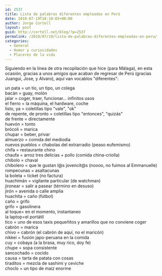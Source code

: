 ```yaml
---
id: 2537
title: Lista de palabras diferentes empleadas en Perú
date: 2010-07-19T18:10:03+00:00
author: Jorge Cortell
layout: post
guid: http://cortell.net/blog/?p=2537
permalink: /2010/07/19/lista-de-palabras-diferentes-empleadas-en-peru/
categories:
  - General
  - Humor y curiosidades
  - Placeres de la vida
---
```

Siguiendo en la línea de otra recopilación que hice (para Málaga), en esta ocasión, gracias a unos amigos que acaban de regresar de Perú (gracias Juangui, Jose, y Alvaro), aquí van vocablos "diferentes":

<div id="_mcePaste">
  un pata = un tío, un tipo, un colega
</div>

<div id="_mcePaste">
  bacán = guay, molón
</div>

<div id="_mcePaste">
  jalar = coger, traer, funcionar... infinitos usos
</div>

<div id="_mcePaste">
  el fierro = la máquina, el hardware, coche
</div>

<div id="_mcePaste">
  listo, ya = coletillas tipo "vale", "ok"
</div>

<div id="_mcePaste">
  de repente, de pronto = coletillas tipo "entonces", "quizás"
</div>

<div id="_mcePaste">
  de frente = directamente
</div>

<div id="_mcePaste">
  huevón = tonto
</div>

<div id="_mcePaste">
  brócoli = marica
</div>

<div id="_mcePaste">
  chupar = beber, privar
</div>

<div id="_mcePaste">
  almuerzo = comida del mediodía
</div>

<div id="_mcePaste">
  nuevos pueblos = chabolas del extrarradio (peaso eufemismo)
</div>

<div id="_mcePaste">
  chifa = restaurante chino
</div>

<div id="_mcePaste">
  chaufa = arroz tres delicias + pollo (comida china-criolla)
</div>

<div id="_mcePaste">
  chibolo = chaval
</div>

<div id="_mcePaste">
  chibolero = que le gustan l@s jovencit@s (noooo, no fuimos al Emmanuelle)
</div>

<div id="_mcePaste">
  rompecunas = asaltacunas
</div>

<div id="_mcePaste">
  la boleta = ticket (no factura)
</div>

<div id="_mcePaste">
  huachimán = vigilante particular (de watchman)
</div>

<div id="_mcePaste">
  jironear = salir a pasear (término en desuso)
</div>

<div id="_mcePaste">
  jirón = avenida o calle amplia
</div>

<div id="_mcePaste">
  huachita = caño (fútbol)
</div>

<div id="_mcePaste">
  caño = grifo
</div>

<div id="_mcePaste">
  grifo = gasolinera
</div>

<div id="_mcePaste">
  al toque= en el momento, instantaneo
</div>

<div id="_mcePaste">
  la laptop=el portátil
</div>

<div id="_mcePaste">
  tico = uno de esos taxis pequeñitos y amarillos que no conviene coger
</div>

<div id="_mcePaste">
  cabrón = marica
</div>

<div id="_mcePaste">
  chivo = cabrón (el cabrón de aquí, no el maricón)
</div>

<div id="_mcePaste">
  nikkei = fusión japo-peruana en la comida
</div>

<div id="_mcePaste">
  cuy = cobaya (a la brasa, muy rico, doy fe)
</div>

<div id="_mcePaste">
  chupe = sopa consistente
</div>

<div id="_mcePaste">
  sancochado = cocido
</div>

<div id="_mcePaste">
  causa = tarta de patata con cosas
</div>

<div id="_mcePaste">
  tiraditos = mezcla de sashimi y ceviche
</div>

<div id="_mcePaste">
  choclo = un tipo de maiz enorme
</div>